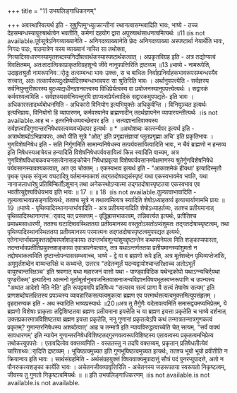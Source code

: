 +++
title = "11 उभयलिङ्गाधिकरणम्"

+++
अवस्थास्वित्यर्थ इति - सुषुप्तिमुग्ध्युत्क्रान्तीनां स्थानत्वासम्भवादिति भावः, भाष्ये - तच्च देहसम्बन्धस्यापुरुषार्थत्वेन भवतीति, कर्मणां दहयोग द्वारा अपुरुषार्थसाधनत्वमित्यर्थः ॥11॥is not available.पूर्वसूत्रेऽनिगव्याख्यानेति - अनिगदव्याख्यानेति छेदः अनिगदव्याख्या अस्पष्टार्था नेयार्थेति भावः, निगदः पाठः, पाठमात्रेण यस्य व्याख्यानं नास्ति सा तथोक्ता, नित्यादिसाधारणस्यामृतशब्दस्यनिर्दोषत्वार्थकस्यास्पष्टार्थकत्वात् । अप्रकृतविग्रह इति - अत्र तद्योग्यत्वं विवक्षितमम्, अतःतादात्विकाप्राकृतविग्रहशून्ये जीवे नानुपपत्तिरिति द्रष्टव्यम् ॥13॥भाष्ये - नामरूपेति, उदाहृतश्रुतौ नामरूपनिवर्ोदुः तत्सम्बन्धा भावः उक्त्तः, स च बाधितः निर्वाह्यनिर्वाहकभावरूपसम्बन्धस्यैव सत्त्वात्, अतः तत्कार्यरूपदुःखेर्ष्यादिसम्बन्धाभावपरा सा श्रुतिरिति भावः । अर्थानुपपत्त्येति - सर्वज्ञस्य सर्वनियुन्तुरीश्वरस्य बुदध्यद्यधीनज्ञानवत्त्वस्य विधिप्रेर्यत्वस्य वा प्रयोजनस्यानुपपत्त्येत्यर्थः । सद्वारकं कर्मवश्यत्वमिति - सर्वज्ञस्यसर्वनियन्तुरपि ज्ञाप्यत्वप्रेर्यत्वादिकं सद्वारकमुपपद्यते- इति भावः । अधिकारस्तादर्थ्यबोधनमिति - अधिकारो विनियोग इत्यभियुक्त्तेः अधिकुर्वन्ति । विनियुञ्चत इत्यर्थः इत्यभिप्रायः, विनियोगो हि व्यापारणम्, कर्मवश्यानेव ब्राह्मणादीन् तदर्थज्ञापनेन व्यापारयन्तीत्यर्थः ।is not available.आह च - इतरनिषेधव्यवच्छेदपर इति । सत्यज्ञानादिवाक्यस्य सर्वज्ञत्वादिगुणान्तरनिषेधपरत्वव्यवच्छेदपर इत्यर्थः ॥ * ॥अथोशब्दः कार्त्स्न्यपर इत्यर्थ इति - अत्रार्थशब्दोऽभिप्रायपरः, अथो पीति सूत्रे "ओत्' इति प्रगृह्यसंज्ञायां प्लुतप्रगृह्मा अचि' इति प्रकृतिभावः । गुणविशेषनिषेध इति - सति निर्गुणमिति सामान्यनिषेधस्य तत्पर्यवसायित्वादिति भावः, न चैवं ब्राह्मणो न हन्तव्य इति निषेधस्यआत्रेयन्न हन्यादिति विशेषनिषेधपर्यवसायित्वं किन्न स्यादिति वाच्यम्, अत्र गुणविशेषविधायकवचनसत्त्वेनासङ्कोचेन निषेधाप्रवृत्या विशेषपर्यवसानमपेक्षमाणस्य श्रुतेर्गुणविशेषनिषेधे पर्यवसानस्यावश्यकत्वात्, अत एव चोक्तम् । एकस्वभाव इत्यर्थ इति - "आकाशमेकं हीयथा' इत्यादिस्मृतौ पृथक् पृथक् संयुज्य वघटादिषु वर्तमानमाकाशं तद्गतदोषाद्यसंस्पृष्टं यथा एकस्वभावमेव भवति, यथा नानाजलाधारेषु प्रतिबिम्बिर्तोंऽशुमान् तथा अनेकस्थोऽप्यात्मा तद्गतदोषास्पृष्टतया एकस्वभाव एव भवतीत्युद्देश्यविधेयभाव इति भावः ॥ 17 ॥ ॥ 18 ॥is not available.तुल्यत्वाभावादिति - तुल्यत्वाभावप्रसङ्गादित्यर्थः, ततश्च सूत्रे न तथात्वमित्यत्र स्यादिति शेषोऽध्याहतर्व्य इत्याचार्याणामभि प्रायः ॥ 19 ॥भाष्ये - पृथिव्यादिस्थानान्तर्भावादिति - अत्र प्रतीयमानादिति शेषोऽध्याहर्तव्यः, ततश्च प्रतीयमानात् पृथिव्यादिस्थानान्तभर्ावाद् यत् प्रसक्त्तम् - वृद्धिह्रासभाकत्वम्, तन्निवर्त्त्यत इत्यर्थः, प्रतीतिश्च प्रमाभ्रमसाधारणी, ततश्च घटादिष्ववस्थिततया प्रतीयमानस्य वस्तुतोऽसतोऽप्यंशुमतः तद्गतदोषास्पृष्टत्वम्, तथा पृथिव्यादिस्थानस्थिततया प्रतीयमानस्य परमात्मनः तद्गतदोषास्पृष्टत्वमुपपद्यत इत्यर्थः, एतेनान्तर्भावप्रयुक्त्ततद्दोषस्पर्शशङ्कायाः तदन्तर्भावशून्यांशुमद्दृष्टान्तेन कथमपनेयत्व मिति शङ्काप्यपास्ता, तदन्तर्भावप्रतीतिप्रयुक्त्तशङ्काया एवात्रापनेयत्वात्, तत्र यथाऽन्तर्गततया प्रतीयमानस्यांशुमतो न तद्दोषभाकत्वमिति दृष्टान्तोपन्याससम्भवाच्च, भाष्ये - द्वे वा व ब्रह्मणो रूपे इति, अत्र मूर्तशब्देन पृथिव्यप्तेजांसि, अमूमृर्तशब्देन वाय्वन्तरिक्षे च कथ्यन्ते, उत्तरत्र "तदेतन्मूर्तं यदन्यद्वायोश्चान्तरिक्षाच्च अतोऽभूर्तं वायुश्चान्तरिक्षञ्च' इति श्रवणात् यथा महारजनं वासो यथा - पाण्ड्वाविदिक यथेन्द्रकोपो यथाऽग्न्यचिर्र्यथा पुण्डरीकम्' इत्यादिना आत्मनो मूर्तामूर्तानुभवजनितवासनाजन्यविज्ञानविषयभूतस्वप्नरूपाणि च उपन्यस्य "अथात आदेशो नेति नेति' इति रूपद्वयमपि प्रतिषिध्य "सत्यस्य सत्यं प्राणा वै सत्यं तेषामेष सत्यम्' इति प्राणशब्दोपलक्षितस्य प्रपञ्चस्य व्यावहारिकसत्यत्वमुकत्वा ब्रह्मण एव परमार्थसत्यत्वमुक्त्तमित्युपसंहृतम् । वृहदारण्यक इति - अथ स्यादिति भाष्यप्रस्यार्थः ॥20॥अत्र तु तैर्गुणैः यदेतावत्वमिति समासद्वयमप्यभिप्रेतम्, ये ब्रह्मणो विशेषाः प्राकृताः तद्विशिष्टतया ब्रह्मणः प्रतीयमाना इयत्तेति च या ब्रह्मण इयत्ता प्रकृतेति च भाष्ये दर्शनात् उक्त्तप्रकारमात्रविशिष्टतया ब्रह्मण इयत्ता प्रकृतेति, ननु गुणानां प्रकृतत्वेऽपि कथं तन्मात्रतन्मात्रगुणकत्वं प्रकृतम्? गुणान्तरनिषेधस्य अशर्ब्दत्वात्' आह च तन्मात्रै इति न्यायविरुद्धत्वाच्चेति चेत् सत्यम्. "सर्वं वाक्यं सावधारणम्' इति न्यायेन गुणान्तरनिषेधविशिष्टतद्गुरणवत्वरूपविशिष्टस्य एतावत्वस्य प्रकृतत्वमभिप्रेत्य तथोकत्युपपत्तेः । एतावदित्येव वक्त्तव्यमिति - वस्ततस्तु न तदपि वक्त्तव्यम्, प्रकृतान् प्रतिषेधतीत्येवं चारिताथ्यर्ादिति द्रष्टव्यम् । भूयिष्ठत्वमुच्यत इति गुणभूयिष्ठत्वमुच्यत इत्यर्थः, ततश्च भूयो भूयो व्रवीतीति न क्रियान्वय इति भावः । सार्थसंग्रहमिति - अर्थसंग्रहयुक्त्तं विषयवाक्यमुपादात्तुं सौत्रं पदं पुनरप्युपादत्ते, अतो न पौनरुकत्यशङ्का कार्येति भावः । अचेतनजीवव्यावृत्तिरिति - अचेतनस्य जडरूपतया स्वरूपतो निकृष्टत्वम्, जीवस्य तु गुणतो निकृष्टत्वमियर्थः ॥ ॥ इति उभयलिङ्गाधिकरणम् ॥is not available.is not available.is not available.